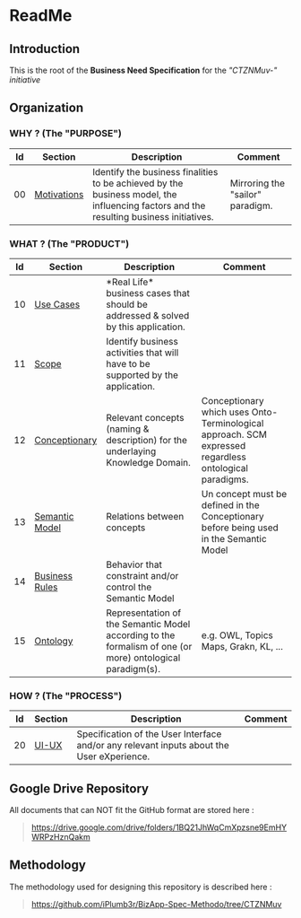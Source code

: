 # ReadMe

## Introduction
This is the root of the __Business Need Specification__ for the _"CTZNMuv-" initiative_

## Organization

### WHY ? (The "PURPOSE")
<table>
    <thead>
        <tr>
            <th>Id</th>
            <th>Section</th>
            <th>Description</th>
            <th>Comment</th>
        </tr>
    </thead>
    <tbody>
        <tr>
            <td>00</td>
            <td><a href="https://github.com/ActiveCTZN/CTZNMuv-/tree/master/00_Motivations">Motivations</a></td>
            <td>Identify the business finalities to be achieved by the business model, the influencing factors and the resulting business initiatives.</td>
            <td>Mirroring the "sailor" paradigm.</td>
        </tr>
    </tbody>
</table>   

### WHAT ? (The "PRODUCT")
<table>
    <thead>
        <tr>
            <th>Id</th>
            <th>Section</th>
            <th>Description</th>
            <th>Comment</th>
        </tr>
    </thead>
    <tbody>
            <td>10</td>
            <td><a href="https://github.com/ActiveCTZN/CTZNMuv-/tree/master/10_UseCases">Use Cases</a></td>
            <td>*Real Life* business cases that should be addressed & solved by this application.</td>
            <td></td>
        </tr>
        <tr>
        <tr>
            <td>11</td>
            <td><a href="https://github.com/ActiveCTZN/CTZNMuv-/tree/master/11_Scope">Scope</a></td>
            <td>Identify business activities that will have to be supported by the application.</td>
            <td></td>
        </tr>
        <tr>
            <td>12</td>
            <td><a href="https://github.com/ActiveCTZN/CTZNMuv-/tree/master/12_Conceptionary">Conceptionary</a></td>
            <td>Relevant concepts (naming & description) for the underlaying Knowledge Domain.</td>
            <td>Conceptionary which uses Onto-Terminological approach. SCM expressed regardless ontological paradigms.</td>
        </tr>
        <tr>
            <td>13</td>
            <td><a href="https://github.com/ActiveCTZN/CTZNMuv-/tree/master/13_SemanticModel">Semantic Model</a></td>
            <td>Relations between concepts</td>
            <td>Un concept must be defined in the Conceptionary before being used in the Semantic Model</td>
        </tr>
        <tr>
            <td>14</td>
            <td><a href="https://github.com/ActiveCTZN/CTZNMuv-/tree/master/14_BusinessRules">Business Rules</a></td>
            <td>Behavior that constraint and/or control the Semantic Model</td>
            <td></td>
        </tr>
        <tr>
            <td>15</td>
            <td><a href="https://github.com/ActiveCTZN/CTZNMuv-/tree/master/15_Ontology">Ontology</a></td>
            <td>Representation of the Semantic Model according to the formalism of one (or more) ontological paradigm(s).</td>
            <td>e.g. OWL, Topics Maps, Grakn, KL, ...</td>
        </tr>
    </tbody>
</table>   

### HOW ? (The "PROCESS")
<table>
    <thead>
        <tr>
            <th>Id</th>
            <th>Section</th>
            <th>Description</th>
            <th>Comment</th>
        </tr>
    </thead>
    <tbody>
        <tr>
            <td>20</td>
            <td><a href="https://github.com/ActiveCTZN/CTZNMuv-/tree/master/20_UI-UX">UI-UX</a></td>
            <td>Specification of the User Interface and/or any relevant inputs about the User eXperience.</td>
            <td></td>
        </tr>
    </tbody>
</table>   

## Google Drive Repository
All documents that can NOT fit the GitHub format are stored here :    
> https://drive.google.com/drive/folders/1BQ21JhWqCmXpzsne9EmHYWRPzHznQakm

## Methodology
The methodology used for designing this repository is described here :
> https://github.com/iPlumb3r/BizApp-Spec-Methodo/tree/CTZNMuv

